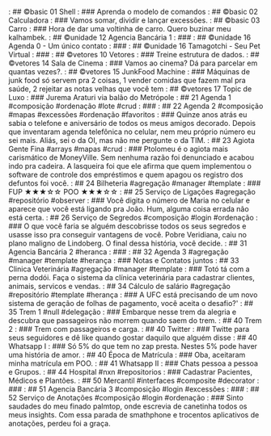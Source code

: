 [](base/shell/Readme.md)       : ## ©basic 01 Shell                                                  : ### Aprenda o modelo de comandos
[](base/calculadora/Readme.md) : ## ©basic 02 Calculadora                                            : ### Vamos somar, dividir e lançar excessões.
[](base/carro/Readme.md)       : ## ©basic 03 Carro                                                  : ### Hora de dar uma voltinha de carro. Quero buzinar meu kalhambek.
[](base/conta/Readme.md)       : ## ©unidade 12 Agencia Bancária 1                                   : ###
[](base/contato/Readme.md)     : ## ©unidade 16 Agenda 0 - Um único contato                          : ###
[](base/tamagotchi/Readme.md)  : ## ©unidade 16 Tamagotchi - Seu Pet Virtual                         : ###
[](base/vetores/Readme.md)     : ## ©vetores 10 Vetores                                              : ### Treine estrutura de dados.
[](base/cinema/Readme.md)      : ## ©vetores 14 Sala de Cinema                                       : ### Vamos ao cinema? Dá para parcelar em quantas vezes?.
[](base/junkfood/Readme.md)    : ## ©vetores 15 JunkFood Machine                                     : ### Máquinas de junk food só servem pra 2 coisas, 1 vender comidas que fazem mal pra saúde, 2 rejeitar as notas velhas que você tem
[](base/topic/Readme.md)       : ## ©vetores 17 Topic de Luxo                                        : ### Jurema Araturi via balão do Metrópole
[](base/agenda1/Readme.md)     : ## 21 Agenda 1 #composição #ordenação #lote #crud                   : ###
[](base/agenda2/Readme.md)     : ## 22 Agenda 2 #composição #mapas #excessões #ordenação #favoritos  : ### Quinze anos atrás eu sabia o telefone e aniversário de todos os meus amigos decorado. Depois que inventaram agenda telefônica no celular, nem meu próprio número eu sei mais. Aliás, sei o da OI, mas não me pergunte o da TIM.
[](base/agiota/Readme.md)      : ## 23 Agiota Gente Fina #arrays #mapas #crud                        : ### Ptolomeu é o agiota mais carismático de MoneyVille. Sem nenhuma razão foi denunciado e acabou indo pra cadeira. A lasqueira foi que ele afirma que quem implementou o software de controle dos empréstimos e quem apagou os registro dos defuntos foi você.
[](base/bilheteria/Readme.md)  : ## 24 Bilheteria #agregação #manager #template                      : ### FUP ★★★☆☆  POO ★★★☆☆
[](base/ligacoes/Readme.md)    : ## 25 Serviço de Ligações #agregação #repositório #observer         : ### Você digita o número de Maria no celular e aparece que você está ligando pra João. Hum, alguma coisa errada não está certa.
[](base/segredos/Readme.md)    : ## 26 Serviço de Segredos #composição #login #ordenação             : ### O que você faria se alguém descobrisse todos os seus segredos e usasse isso pra conseguir vantagens de você. Pobre Veridiana, caiu no plano maligno de Lindoberg. O final dessa história, você decide.
[](base/agencia/Readme.md)     : ## 31 Agencia Bancária 2 #heranca                                   : ###
[](base/agenda3/Readme.md)     : ## 32 Agenda 3 #agregação #manager #template #herança               : ### Notas e Contatos juntos
[](base/clinica/Readme.md)     : ## 33 Clinica Veterinária #agregação #manager #template             : ### Totó tá com a perna dodói. Faça o sistema da clínica veterinária para cadastrar clientes, animais, servicos e vendas.
[](base/salario/Readme.md)     : ## 34 Cálculo de salário #agregação #repositório #template #herança : ### A UFC está precisando de um novo sistema de geração de folhas de pagamento, você aceita o desafio?'
[](base/trem/Readme.md)        : ## 35 Trem 1 #null #delegação                                       : ### Embarque nesse trem da alegria e descubra que passageiros não morrem quando saem do trem.
[](base/trem2/Readme.md)       : ## 40 Trem 2                                                        : ### Trem com passageiros e carga.
[](base/twitter/Readme.md)     : ## 40 Twitter                                                       : ### Twitte para seus seguidores e dê like quando gostar daquilo que alguém disse
[](base/whatsapp/Readme.md)    : ## 40 Whatsapp I                                                    : ### Só 5% do que tem no zap presta. Nestes 5% pode haver uma história de amor.
[](base/matricula/Readme.md)   : ## 40 Época de Matrícula                                            : ### Oba, aceitaram minha matrícula em POO.
[](base/whatsapp_v2/Readme.md) : ## 41 Whatsapp II                                                   : ### Chats pessoa a pessoa e Grupos.
[](base/hospital/Readme.md)    : ## 44 Hospital #nxn #repositorios                                   : ### Cadastrar Pacientes, Médicos e Plantões.
[](base/mercantil/Readme.md)   : ## 50 Mercantil #interfaces #composite #decorator                   : ###
[](base/banco/Readme.md)       : ## 51 Agencia Bancária 3 #composição #login #excessões              : ###
[](base/anotacoes/Readme.md)   : ## 52 Serviço de Anotações #composição #login #ordenação            : ### Sinto saudades do meu finado palmtop, onde escrevia de canetinha todos os meus insights. Com essa parada de smathphone e trocentos aplicativos de anotações, perdeu foi a graça.
